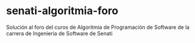 # senati-algoritmia-foro
Solución al foro del curos de Algoritmia de  Programación de Software
de la carrera de Ingenieria de Software de Senati
